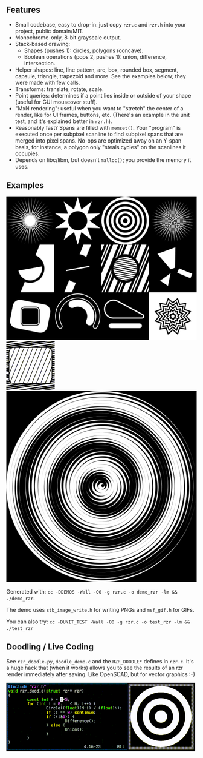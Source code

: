 ## Features
 - Small codebase, easy to drop-in: just copy `rzr.c` and `rzr.h` into your project, public domain/MIT.
 - Monochrome-only, 8-bit grayscale output.
 - Stack-based drawing:
   - Shapes (pushes 1): circles, polygons (concave).
   - Boolean operations (pops 2, pushes 1): union, difference, intersection.
 - Helper shapes: line, line pattern, arc, box, rounded box, segment, capsule, triangle, trapezoid and more.
   See the examples below; they were made with few calls.
 - Transforms: translate, rotate, scale.
 - Point queries: determines if a point lies inside or outside of your shape (useful for GUI mouseover stuff).
 - "MxN rendering": useful when you want to "stretch" the center of a render, like for UI frames, buttons, etc.
   (There's an example in the unit test, and it's explained better in `rzr.h`).
 - Reasonably fast? Spans are filled with `memset()`. Your "program" is executed once per subpixel scanline to
   find subpixel spans that are merged into pixel spans. No-ops are optimized away on an Y-span basis, for instance,
   a polygon only "steals cycles" on the scanlines it occupies.
 - Depends on libc/libm, but doesn't `malloc()`; you provide the memory it uses.

## Examples

![](./_rzrdemo_zoo.png)
![](./_rzrdemo_anim.gif)
![](./_rzrdemo_sharp.png)

Generated with: `cc -DDEMOS -Wall -O0 -g rzr.c -o demo_rzr -lm && ./demo_rzr`.

The demo uses `stb_image_write.h` for writing PNGs and `msf_gif.h` for GIFs.

You can also try: `cc -DUNIT_TEST -Wall -O0 -g rzr.c -o test_rzr -lm && ./test_rzr`

## Doodling / Live Coding

See `rzr_doodle.py`, `doodle_demo.c` and the `RZR_DOODLE*` defines in `rzr.c`. It's a huge hack that (when it works)
allows you to see the results of an rzr render immediately after saving. Like OpenSCAD, but for vector graphics :-)

![](./_doodle.gif)
